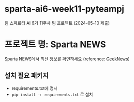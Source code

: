 # sparta-ai6-week11-pyteampj
팀 스파르타 AI 6기 11주차 팀 프로젝트 (2024-05-10 제출)

# 프로젝트 명: Sparta NEWS
Sparta NEWS에서 최신 정보를 확인하세요 (reference: [GeekNews](https://news.hada.io/))

## 설치 필요 패키지
- requirements.txt에 명시
- `pip install -r requirements.txt` 로 설치